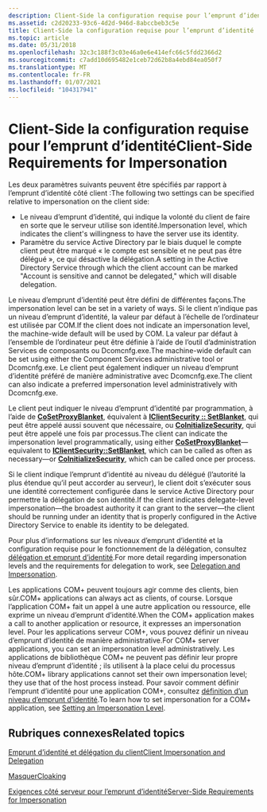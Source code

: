 ```yaml
---
description: Client-Side la configuration requise pour l’emprunt d’identité
ms.assetid: c2d20233-93c6-4d2d-946d-8abccbeb3c5e
title: Client-Side la configuration requise pour l’emprunt d’identité
ms.topic: article
ms.date: 05/31/2018
ms.openlocfilehash: 32c3c188f3c03e46a0e6e414efc66c5fdd2366d2
ms.sourcegitcommit: c7add10d695482e1ceb72d62b8a4ebd84ea050f7
ms.translationtype: MT
ms.contentlocale: fr-FR
ms.lasthandoff: 01/07/2021
ms.locfileid: "104317941"
---
```

# <a name="client-side-requirements-for-impersonation"></a><span data-ttu-id="fb752-103">Client-Side la configuration requise pour l’emprunt d’identité</span><span class="sxs-lookup"><span data-stu-id="fb752-103">Client-Side Requirements for Impersonation</span></span>

<span data-ttu-id="fb752-104">Les deux paramètres suivants peuvent être spécifiés par rapport à l’emprunt d’identité côté client :</span><span class="sxs-lookup"><span data-stu-id="fb752-104">The following two settings can be specified relative to impersonation on the client side:</span></span>

-   <span data-ttu-id="fb752-105">Le niveau d’emprunt d’identité, qui indique la volonté du client de faire en sorte que le serveur utilise son identité.</span><span class="sxs-lookup"><span data-stu-id="fb752-105">Impersonation level, which indicates the client's willingness to have the server use its identity.</span></span>
-   <span data-ttu-id="fb752-106">Paramètre du service Active Directory par le biais duquel le compte client peut être marqué « le compte est sensible et ne peut pas être délégué », ce qui désactive la délégation.</span><span class="sxs-lookup"><span data-stu-id="fb752-106">A setting in the Active Directory Service through which the client account can be marked "Account is sensitive and cannot be delegated," which will disable delegation.</span></span>

<span data-ttu-id="fb752-107">Le niveau d’emprunt d’identité peut être défini de différentes façons.</span><span class="sxs-lookup"><span data-stu-id="fb752-107">The impersonation level can be set in a variety of ways.</span></span> <span data-ttu-id="fb752-108">Si le client n’indique pas un niveau d’emprunt d’identité, la valeur par défaut à l’échelle de l’ordinateur est utilisée par COM.</span><span class="sxs-lookup"><span data-stu-id="fb752-108">If the client does not indicate an impersonation level, the machine-wide default will be used by COM.</span></span> <span data-ttu-id="fb752-109">La valeur par défaut à l’ensemble de l’ordinateur peut être définie à l’aide de l’outil d’administration Services de composants ou Dcomcnfg.exe.</span><span class="sxs-lookup"><span data-stu-id="fb752-109">The machine-wide default can be set using either the Component Services administrative tool or Dcomcnfg.exe.</span></span> <span data-ttu-id="fb752-110">Le client peut également indiquer un niveau d’emprunt d’identité préféré de manière administrative avec Dcomcnfg.exe.</span><span class="sxs-lookup"><span data-stu-id="fb752-110">The client can also indicate a preferred impersonation level administratively with Dcomcnfg.exe.</span></span>

<span data-ttu-id="fb752-111">Le client peut indiquer le niveau d’emprunt d’identité par programmation, à l’aide de [**CoSetProxyBlanket**](/windows/desktop/api/combaseapi/nf-combaseapi-cosetproxyblanket), équivalent à [**IClientSecurity :: SetBlanket**](/windows/desktop/api/objidl/nf-objidl-iclientsecurity-setblanket), qui peut être appelé aussi souvent que nécessaire, ou [**CoInitializeSecurity**](/windows/desktop/api/combaseapi/nf-combaseapi-coinitializesecurity), qui peut être appelé une fois par processus.</span><span class="sxs-lookup"><span data-stu-id="fb752-111">The client can indicate the impersonation level programmatically, using either [**CoSetProxyBlanket**](/windows/desktop/api/combaseapi/nf-combaseapi-cosetproxyblanket)—equivalent to [**IClientSecurity::SetBlanket**](/windows/desktop/api/objidl/nf-objidl-iclientsecurity-setblanket), which can be called as often as necessary—or [**CoInitializeSecurity**](/windows/desktop/api/combaseapi/nf-combaseapi-coinitializesecurity), which can be called once per process.</span></span>

<span data-ttu-id="fb752-112">Si le client indique l’emprunt d’identité au niveau du délégué (l’autorité la plus étendue qu’il peut accorder au serveur), le client doit s’exécuter sous une identité correctement configurée dans le service Active Directory pour permettre la délégation de son identité.</span><span class="sxs-lookup"><span data-stu-id="fb752-112">If the client indicates delegate-level impersonation—the broadest authority it can grant to the server—the client should be running under an identity that is properly configured in the Active Directory Service to enable its identity to be delegated.</span></span>

<span data-ttu-id="fb752-113">Pour plus d’informations sur les niveaux d’emprunt d’identité et la configuration requise pour le fonctionnement de la délégation, consultez [délégation et emprunt d’identité](/windows/desktop/com/delegation-and-impersonation).</span><span class="sxs-lookup"><span data-stu-id="fb752-113">For more detail regarding impersonation levels and the requirements for delegation to work, see [Delegation and Impersonation](/windows/desktop/com/delegation-and-impersonation).</span></span>

<span data-ttu-id="fb752-114">Les applications COM+ peuvent toujours agir comme des clients, bien sûr.</span><span class="sxs-lookup"><span data-stu-id="fb752-114">COM+ applications can always act as clients, of course.</span></span> <span data-ttu-id="fb752-115">Lorsque l’application COM+ fait un appel à une autre application ou ressource, elle exprime un niveau d’emprunt d’identité.</span><span class="sxs-lookup"><span data-stu-id="fb752-115">When the COM+ application makes a call to another application or resource, it expresses an impersonation level.</span></span> <span data-ttu-id="fb752-116">Pour les applications serveur COM+, vous pouvez définir un niveau d’emprunt d’identité de manière administrative.</span><span class="sxs-lookup"><span data-stu-id="fb752-116">For COM+ server applications, you can set an impersonation level administratively.</span></span> <span data-ttu-id="fb752-117">Les applications de bibliothèque COM+ ne peuvent pas définir leur propre niveau d’emprunt d’identité ; ils utilisent à la place celui du processus hôte.</span><span class="sxs-lookup"><span data-stu-id="fb752-117">COM+ library applications cannot set their own impersonation level; they use that of the host process instead.</span></span> <span data-ttu-id="fb752-118">Pour savoir comment définir l’emprunt d’identité pour une application COM+, consultez [définition d’un niveau d’emprunt d’identité](setting-an-impersonation-level.md).</span><span class="sxs-lookup"><span data-stu-id="fb752-118">To learn how to set impersonation for a COM+ application, see [Setting an Impersonation Level](setting-an-impersonation-level.md).</span></span>

## <a name="related-topics"></a><span data-ttu-id="fb752-119">Rubriques connexes</span><span class="sxs-lookup"><span data-stu-id="fb752-119">Related topics</span></span>

<dl> <dt>

[<span data-ttu-id="fb752-120">Emprunt d’identité et délégation du client</span><span class="sxs-lookup"><span data-stu-id="fb752-120">Client Impersonation and Delegation</span></span>](client-impersonation-and-delegation.md)
</dt> <dt>

[<span data-ttu-id="fb752-121">Masquer</span><span class="sxs-lookup"><span data-stu-id="fb752-121">Cloaking</span></span>](cloaking.md)
</dt> <dt>

[<span data-ttu-id="fb752-122">Exigences côté serveur pour l’emprunt d’identité</span><span class="sxs-lookup"><span data-stu-id="fb752-122">Server-Side Requirements for Impersonation</span></span>](server-side-requirements-for-impersonation.md)
</dt> </dl>

 

 
